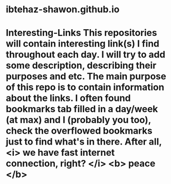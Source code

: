 # ibtehaz-shawon.github.io
# Interesting-Links  This repositories will contain interesting link(s) I find throughout each day. I will try to add some description, describing their purposes and etc.   The main purpose of this repo is to contain information about the links. I often found bookmarks tab filled in a day/week (at max) and I (probably you too), check the overflowed bookmarks just to find what's in there. After all, &lt;i> we have fast internet connection, right? &lt;/i>   &lt;b> peace &lt;/b>
